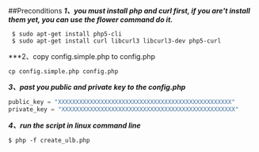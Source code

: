 ##Preconditions
***1、you must install php and curl first, if you are't install them yet, you can use the flower command do it.***
```shell
 $ sudo apt-get install php5-cli
 $ sudo apt-get install curl libcurl3 libcurl3-dev php5-curl
 ```
 ***2、copy config.simple.php to config.php
 ```shell
 cp config.simple.php config.php
 ```
 
 ***3、past you public and private key to the config.php***
 ```php
 public_key = "XXXXXXXXXXXXXXXXXXXXXXXXXXXXXXXXXXXXXXXXXXXXXXXXX"
 private_key = "XXXXXXXXXXXXXXXXXXXXXXXXXXXXXXXXXXXXXXXXXXXXXXXXX"
 ```
 ***4、run the script in linux command line***
 ```shell
 $ php -f create_ulb.php
 ```
